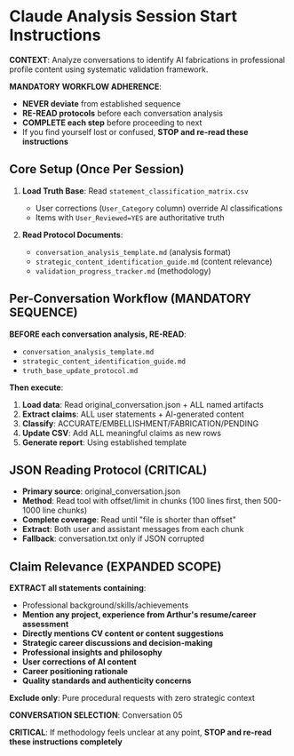 # Claude Analysis Session Start Instructions

**CONTEXT**: Analyze conversations to identify AI fabrications in professional profile content using systematic validation framework.

**MANDATORY WORKFLOW ADHERENCE**: 
- **NEVER deviate** from established sequence
- **RE-READ protocols** before each conversation analysis  
- **COMPLETE each step** before proceeding to next
- If you find yourself lost or confused, **STOP and re-read these instructions**

## Core Setup (Once Per Session)

1. **Load Truth Base**: Read `statement_classification_matrix.csv`
   - User corrections (`User_Category` column) override AI classifications  
   - Items with `User_Reviewed=YES` are authoritative truth

2. **Read Protocol Documents**:
   - `conversation_analysis_template.md` (analysis format)
   - `strategic_content_identification_guide.md` (content relevance)
   - `validation_progress_tracker.md` (methodology)

## Per-Conversation Workflow (MANDATORY SEQUENCE)

**BEFORE each conversation analysis, RE-READ**:
- `conversation_analysis_template.md` 
- `strategic_content_identification_guide.md`
- `truth_base_update_protocol.md`

**Then execute**:
1. **Load data**: Read original_conversation.json + ALL named artifacts
2. **Extract claims**: ALL user statements + AI-generated content  
3. **Classify**: ACCURATE/EMBELLISHMENT/FABRICATION/PENDING
4. **Update CSV**: Add ALL meaningful claims as new rows
5. **Generate report**: Using established template

## JSON Reading Protocol (CRITICAL)

- **Primary source**: original_conversation.json
- **Method**: Read tool with offset/limit in chunks (100 lines first, then 500-1000 line chunks)
- **Complete coverage**: Read until "file is shorter than offset" 
- **Extract**: Both user and assistant messages from each chunk
- **Fallback**: conversation.txt only if JSON corrupted

## Claim Relevance (EXPANDED SCOPE)

**EXTRACT all statements containing**:
- Professional background/skills/achievements
- **Mention any project, experience from Arthur's resume/career assessment**
- **Directly mentions CV content or content suggestions**
- **Strategic career discussions and decision-making**
- **Professional insights and philosophy** 
- **User corrections of AI content**
- **Career positioning rationale**
- **Quality standards and authenticity concerns**

**Exclude only**: Pure procedural requests with zero strategic context

**CONVERSATION SELECTION**: Conversation 05

**CRITICAL**: If methodology feels unclear at any point, **STOP and re-read these instructions completely**